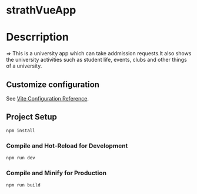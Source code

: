 # strathVueApp

# Descrription
=> This is a university app which can take addmission requests.It also shows the university activities such as student life, events, clubs and other things of a university.



## Customize configuration

See [Vite Configuration Reference](https://vitejs.dev/config/).

## Project Setup

```sh
npm install
```

### Compile and Hot-Reload for Development

```sh
npm run dev
```

### Compile and Minify for Production

```sh
npm run build
```
